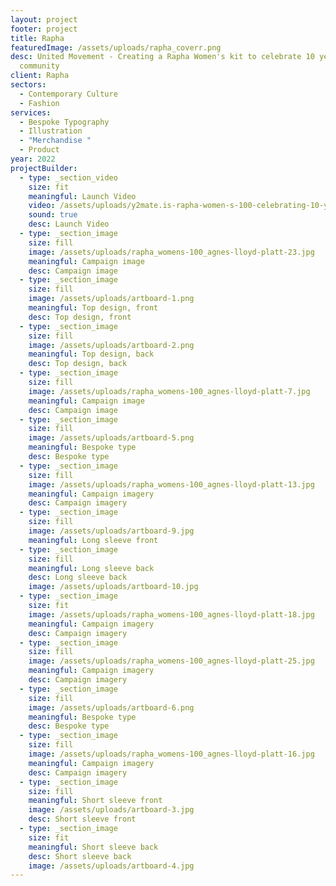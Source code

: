 ```yaml
---
layout: project
footer: project
title: Rapha
featuredImage: /assets/uploads/rapha_coverr.png
desc: United Movement - Creating a Rapha Women's kit to celebrate 10 years of
  community
client: Rapha
sectors:
  - Contemporary Culture
  - Fashion
services:
  - Bespoke Typography
  - Illustration
  - "Merchandise "
  - Product
year: 2022
projectBuilder:
  - type: _section_video
    size: fit
    meaningful: Launch Video
    video: /assets/uploads/y2mate.is-rapha-women-s-100-celebrating-10-years-wu1tniirhlw-1080p-1655515920055-1-.mp4
    sound: true
    desc: Launch Video
  - type: _section_image
    size: fill
    image: /assets/uploads/rapha_womens-100_agnes-lloyd-platt-23.jpg
    meaningful: Campaign image
    desc: Campaign image
  - type: _section_image
    size: fill
    image: /assets/uploads/artboard-1.png
    meaningful: Top design, front
    desc: Top design, front
  - type: _section_image
    size: fill
    image: /assets/uploads/artboard-2.png
    meaningful: Top design, back
    desc: Top design, back
  - type: _section_image
    size: fill
    image: /assets/uploads/rapha_womens-100_agnes-lloyd-platt-7.jpg
    meaningful: Campaign image
    desc: Campaign image
  - type: _section_image
    size: fill
    image: /assets/uploads/artboard-5.png
    meaningful: Bespoke type
    desc: Bespoke type
  - type: _section_image
    size: fill
    image: /assets/uploads/rapha_womens-100_agnes-lloyd-platt-13.jpg
    meaningful: Campaign imagery
    desc: Campaign imagery
  - type: _section_image
    size: fill
    image: /assets/uploads/artboard-9.jpg
    meaningful: Long sleeve front
  - type: _section_image
    size: fill
    meaningful: Long sleeve back
    desc: Long sleeve back
    image: /assets/uploads/artboard-10.jpg
  - type: _section_image
    size: fit
    image: /assets/uploads/rapha_womens-100_agnes-lloyd-platt-18.jpg
    meaningful: Campaign imagery
    desc: Campaign imagery
  - type: _section_image
    size: fill
    image: /assets/uploads/rapha_womens-100_agnes-lloyd-platt-25.jpg
    meaningful: Campaign imagery
    desc: Campaign imagery
  - type: _section_image
    size: fill
    image: /assets/uploads/artboard-6.png
    meaningful: Bespoke type
    desc: Bespoke type
  - type: _section_image
    size: fill
    image: /assets/uploads/rapha_womens-100_agnes-lloyd-platt-16.jpg
    meaningful: Campaign imagery
    desc: Campaign imagery
  - type: _section_image
    size: fill
    meaningful: Short sleeve front
    image: /assets/uploads/artboard-3.jpg
    desc: Short sleeve front
  - type: _section_image
    size: fit
    meaningful: Short sleeve back
    desc: Short sleeve back
    image: /assets/uploads/artboard-4.jpg
---
```

